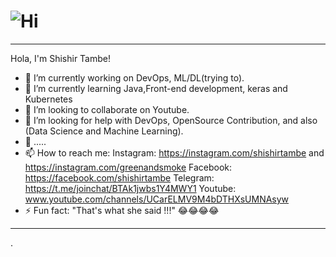 #  ![Hi](https://user-images.githubusercontent.com/93042473/185735502-2ed1a25e-a124-4da5-8096-6a9218af06a5.gif) 
------------------------------------------------------------------------------------------------------------------------------------------

Hola, I'm Shishir Tambe!


- 🔭 I’m currently working on DevOps, ML/DL(trying to).
- 🌱 I’m currently learning Java,Front-end development, keras and Kubernetes
- 👯 I’m looking to collaborate on Youtube.
- 🤔 I’m looking for help with DevOps, OpenSource Contribution, and also (Data Science and Machine Learning).
- 💬 .....
- 📫 How to reach me: Instagram: https://instagram.com/shishirtambe and https://instagram.com/greenandsmoke Facebook: https://facebook.com/shishirtambe Telegram: https://t.me/joinchat/BTAk1jwbs1Y4MWY1 Youtube:  www.youtube.com/channels/UCarELMV9M4bDTHXsUMNAsyw
- ⚡ Fun fact: "That's what she said !!!" 😂😂😂😂
-------------------------------------------------------------------------------------------------------------------------------------------------------------------------
.
